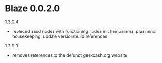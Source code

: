 Blaze 0.0.2.0
==========================

1.3.0.4
* replaced seed nodes with functioning nodes in chainparams, plus minor housekeeping, update version/build references

1.3.0.3
* removes references to the defunct geekcash.org website
